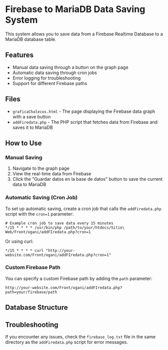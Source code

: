 # Firebase to MariaDB Data Saving System

This system allows you to save data from a Firebase Realtime Database to a MariaDB database table.

## Features

- Manual data saving through a button on the graph page
- Automatic data saving through cron jobs
- Error logging for troubleshooting
- Support for different Firebase paths

## Files

- `graficaChalecos.html` - The page displaying the Firebase data graph with a save button
- `addFiredata.php` - The PHP script that fetches data from Firebase and saves it to MariaDB

## How to Use

### Manual Saving

1. Navigate to the graph page
2. View the real-time data from Firebase
3. Click the "Guardar datos en la base de datos" button to save the current data to MariaDB

### Automatic Saving (Cron Job)

To set up automatic saving, create a cron job that calls the `addFiredata.php` script with the `cron=1` parameter:

```
# Example cron job to save data every 15 minutes
*/15 * * * * /usr/bin/php /path/to/your/htdocs/Sitio\ Web/Front/ogani/addFIredata.php?cron=1
```

Or using curl:

```
*/15 * * * * curl "http://your-website.com/Front/ogani/addFIredata.php?cron=1"
```

### Custom Firebase Path

You can specify a custom Firebase path by adding the `path` parameter:

```
http://your-website.com/Front/ogani/addFIredata.php?path=your/firebase/path
```

## Database Structure

<!-- The script creates a table called `firebasedb` with the following structure:

```sql
CREATE TABLE IF NOT EXISTS firebasedb (
    id INT AUTO_INCREMENT PRIMARY KEY,
     FLOAT NOT NULL,
    timestamp TIMESTAMP DEFAULT CURRENT_TIMESTAMP
)
``` -->

## Troubleshooting

If you encounter any issues, check the `firebase_log.txt` file in the same directory as the `addFiredata.php` script for error messages. 